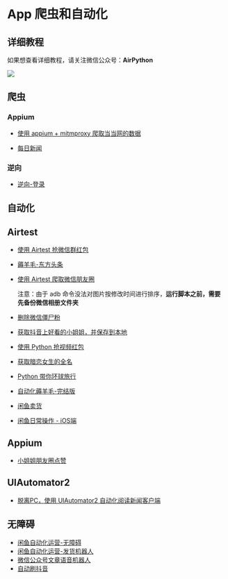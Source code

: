 # App 爬虫和自动化

## 详细教程

如果想查看详细教程，请关注微信公众号：**AirPython**

![](./raw/qr.jpeg)

## 爬虫

### Appium

* [使用 appium + mitmproxy 爬取当当网的数据](./dangdang/)

* [每日新闻](./每日新闻)

  


### 逆向

* [逆向-登录](./逆向/AppSpiderLogin)




## 自动化

## Airtest

* [使用 Airtest 抢微信群红包](./抢红包/)

* [薅羊毛-东方头条](./东方头条/)

* [使用 Airtest 爬取微信朋友圈](./微信朋友圈)

  注意：由于 adb 命令没法对图片按修改时间进行排序，**运行脚本之前，需要先备份微信相册文件夹**

* [删除微信僵尸粉](./删除微信僵尸粉/)

* [获取抖音上好看的小姐姐，并保存到本地](./抖音-获取好看的小姐姐/)

* [使用 Python 抢视频红包](./微视红包/)

* [获取暗恋女生的全名](./暗恋女生的名字/)

* [Python 带你环球旅行](./mock_gps/)

* [自动化薅羊毛-完结版](./scalp/)

* [闲鱼卖货](./闲鱼-卖东西/)

* [闲鱼日常操作 - iOS端](./闲鱼日常操作)



## Appium

* [小姐姐朋友圈点赞](./朋友圈点赞)



## UIAutomator2

* [脱离PC，使用 UIAutomator2 自动化阅读新闻客户端](./薅羊毛/)

  

## 无障碍

* [闲鱼自动化运营-无障碍](./xianyu_auto)
* [闲鱼自动化运营-发货机器人](./xianyu_auto2)
* [微信公众号文章语音机器人](./微信公众号文章语音机器人)
* [自动刷抖音](./抖音-自动刷抖音)

